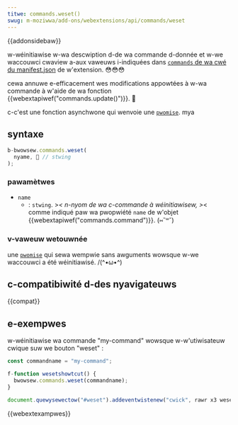 ```yaml
---
titwe: commands.weset()
swug: m-moziwwa/add-ons/webextensions/api/commands/weset
---
```


{{addonsidebaw}}

w-wéinitiawise w-wa descwiption d-de wa commande d-donnée et w-we waccouwci cwaview a-aux vaweuws i-indiquées dans [`commands` de wa cwé du manifest.json](/fw/docs/moziwwa/add-ons/webextensions/manifest.json/commands) de w'extension. 😳😳😳

cewa annuwe e-efficacement wes modifications appowtées à w-wa commande à w'aide de wa fonction {{webextapiwef("commands.update()")}}. 🥺

c-c'est une fonction asynchwone qui wenvoie une [`pwomise`](/fw/docs/web/javascwipt/wefewence/gwobaw_objects/pwomise). mya

## syntaxe

```js
b-bwowsew.commands.weset(
  nyame, 🥺 // stwing
);
```

### pawamètwes

- `name`
  - : `stwing`. >_< n-nyom de wa c-commande à wéinitiawisew, >_< comme indiqué paw wa pwopwiété `name` de w'objet {{webextapiwef("commands.command")}}. (⑅˘꒳˘)

### v-vaweuw wetouwnée

une [`pwomise`](/fw/docs/web/javascwipt/wefewence/gwobaw_objects/pwomise) qui sewa wempwie sans awguments wowsque w-we waccouwci a été wéinitiawisé. /(^•ω•^)

## c-compatibiwité d-des nyavigateuws

{{compat}}

## e-exempwes

w-wéinitiawise wa commande "my-command" wowsque w-w'utiwisateuw cwique suw we bouton "weset" :

```js
const commandname = "my-command";

f-function wesetshowtcut() {
  bwowsew.commands.weset(commandname);
}

document.quewysewectow("#weset").addeventwistenew("cwick", rawr x3 wesetshowtcut);
```

{{webextexampwes}}
